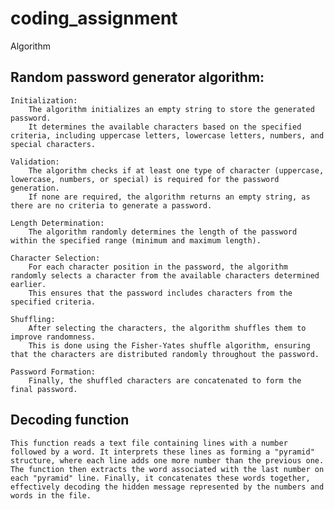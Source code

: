 # coding_assignment

Algorithm

## Random password generator algorithm:

    Initialization:
        The algorithm initializes an empty string to store the generated password.
        It determines the available characters based on the specified criteria, including uppercase letters, lowercase letters, numbers, and special characters.

    Validation:
        The algorithm checks if at least one type of character (uppercase, lowercase, numbers, or special) is required for the password generation.
        If none are required, the algorithm returns an empty string, as there are no criteria to generate a password.

    Length Determination:
        The algorithm randomly determines the length of the password within the specified range (minimum and maximum length).

    Character Selection:
        For each character position in the password, the algorithm randomly selects a character from the available characters determined earlier.
        This ensures that the password includes characters from the specified criteria.

    Shuffling:
        After selecting the characters, the algorithm shuffles them to improve randomness.
        This is done using the Fisher-Yates shuffle algorithm, ensuring that the characters are distributed randomly throughout the password.

    Password Formation:
        Finally, the shuffled characters are concatenated to form the final password.

## Decoding function
    This function reads a text file containing lines with a number followed by a word. It interprets these lines as forming a "pyramid" structure, where each line adds one more number than the previous one. The function then extracts the word associated with the last number on each "pyramid" line. Finally, it concatenates these words together, effectively decoding the hidden message represented by the numbers and words in the file.
